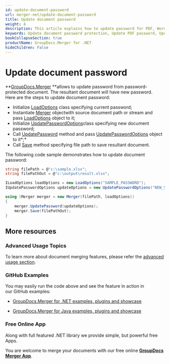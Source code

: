 ```yaml
---
id: update-document-password
url: merger-net/update-document-password
title: Update document password
weight: 4
description: This article explains how to update password for PDF, Word, Excel, PowerPoint documents by using GroupDocs.Merger for .NET.
keywords: Update document password protection, Update PDF password, Update Word document password, Update Excel spreadsheet password, Update PowerPoint password
bookCollapseSection: true
productName: GroupDocs.Merger for .NET
hideChildren: False
---
```


# Update document password

**[GroupDocs.Merger](https://products.groupdocs.com/merger/net) **allows to update password from password-protected document. The resultant document will have new password.  
Here are the steps to update document password:

*   Initialize [LoadOptions](https://apireference.groupdocs.com/net/merger/groupdocs.merger.domain.options/loadoptions) class specifying current password;
*   Instantiate [Merger](https://apireference.groupdocs.com/net/merger/groupdocs.merger/merger) objectwith source document path or stream and pass [LoadOptions](https://apireference.groupdocs.com/net/merger/groupdocs.merger.domain.options/loadoptions) object to it;
*   Initialize [UpdatePasswordOptions](https://apireference.groupdocs.com/net/merger/groupdocs.merger.domain.options/updatepasswordoptions)class specifying new document password;
*   Call [UpdatePassword](https://apireference.groupdocs.com/net/merger/groupdocs.merger/merger/methods/updatepassword) method and pass [UpdatePasswordOptions](https://apireference.groupdocs.com/net/merger/groupdocs.merger.domain.options/updatepasswordoptions) object to it*;*
*   Call [Save](https://apireference.groupdocs.com/net/merger/groupdocs.merger.merger/save/methods/1) method specifying file path to save resultant document.

The following code sample demonstrates how to update document password:

```csharp
string filePath = @"c:\sample.xlsx";
string filePathOut = @"c:\output\result.xlsx";

ILoadOptions loadOptions = new LoadOptions("SAMPLE_PASSWORD");
IUpdatePasswordOptions updateOptions = new UpdatePasswordOptions("NEW_SAMPLE_PASSWORD");

using (Merger merger = new Merger(filePath, loadOptions))
{
    merger.UpdatePassword(updateOptions);
    merger.Save(filePathOut);
}
```

## More resources

### Advanced Usage Topics 

To learn more about document merging features, please refer the [advanced usage section](Advanced%2Busage.html).

### GitHub Examples 

You may easily run the code above and see the feature in action in our GitHub examples:

*   [GroupDocs.Merger for .NET examples, plugins and showcase](https://github.com/groupdocs-merger/GroupDocs.Merger-for-.NET)
    
*   [GroupDocs.Merger for Java examples, plugins and showcase](https://github.com/groupdocs-merger/GroupDocs.Merger-for-Java)
    

### Free Online App 

Along with full featured .NET library we provide simple, but powerful free Apps.

You are welcome to merge your documents with our free online **[GroupDocs Merger App](https://products.groupdocs.app/merger)**.
